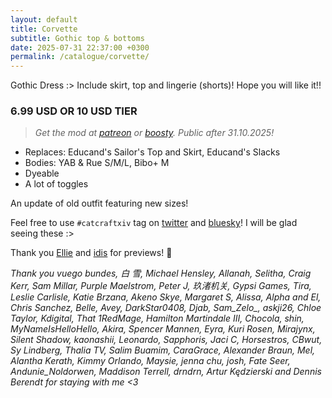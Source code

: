 ```yaml
---
layout: default
title: Corvette
subtitle: Gothic top & bottoms
date: 2025-07-31 22:37:00 +0300
permalink: /catalogue/corvette/
---
```


Gothic Dress :> Include skirt, top and lingerie (shorts)! Hope you will like it!!

### 6.99 USD OR 10 USD TIER
> *Get the mod at [patreon] or [boosty]. Public after 31.10.2025!*

- Replaces: Educand's Sailor's Top and Skirt, Educand's Slacks
- Bodies: YAB & Rue S/M/L, Bibo+ M
- Dyeable
- A lot of toggles

An update of old outfit featuring new sizes!

Feel free to use `#catcraftxiv` tag on [twitter] and [bluesky]! I will be glad seeing these :>

Thank you [Ellie] and [idis] for previews! 🦇

*Thank you vuego bundes, 白 雪, Michael Hensley, Allanah, Selitha, Craig Kerr, Sam Millar, Purple Maelstrom, Peter J, 玖渚机关, Gypsi Games, Tira, Leslie Carlisle, Katie Brzana, Akeno Skye, Margaret S, Alissa, Alpha and El, Chris Sanchez, Belle, Avey, DarkStar0408, Djab, Sam_Zelo_, askji26, Chloe Taylor, Kdigital, That 1RedMage, Hamilton Martindale III, Chocola, shin, MyNameIsHelloHello, Akira, Spencer Mannen, Eyra, Kuri Rosen, Mirajynx, Silent Shadow, kaonashii, Leonardo, Sapphoris, Jaci C, Horsestros, CBwut, Sy Lindberg, Thalia TV, Salim Buamim, CaraGrace, Alexander Braun, Mel, Alantha Kerath, Kimmy Orlando, Maysie, jenna chu, josh, Fate Seer, Andunie_Noldorwen, Maddison Terrell, drndrn, Artur Kędzierski and Dennis Berendt for staying with me <3*

[//]: # (Comments & links:)

[//]: # (Download links:)
[patreon]: https://www.patreon.com/posts/corvette-outfit-135418551
[boosty]: https://boosty.to/miaumori/posts/69a948d0-39bd-4b4f-8219-dbc89f2fca15
[heliosphere]: /

[//]: # (Additional previews:)
[NSFW previews]: /

[//]: # (Links that same for all releases)
[//]: # (Lovely people <3)
[idis]: https://x.com/idisxiv
[Azzi]: https://x.com/AzziXiko
[Adra]: https://x.com/yourfav_vierelf
[haruhi]: https://x.com/haruhixiv
[Saki]: https://x.com/PhotosmithSaki
[Ellie]: https://x.com/Ellieffxiv
[Lehlei]: https://x.com/lehlei_xiv
[soju]: https://x.com/sewerskinky
[yunifer]: https://x.com/yunixiv
[Freia]: https://x.com/ForeverFreia
[Passion]: https://x.com/passiondarling

[//]: # (Social profiles:)
[twitter]: https://x.com/hashtag/catcraftxiv
[bluesky]: https://bsky.app/hashtag/catcraftxiv